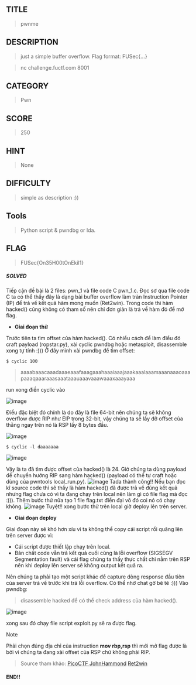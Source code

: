 ## TITLE
>pwnme
## DESCRIPTION
> just a simple buffer overflow. Flag format: FUSec{...}

>nc challenge.fuctf.com 8001
## CATEGORY
>Pwn
## SCORE
>250
## HINT
>None
## DIFFICULTY
>simple as description :))
## Tools
> Python script & pwndbg or Ida.
## FLAG
>FUSec{On35H00tOnEkil1}

##### SOLVED
Tiếp cận đề bài là 2 files: pwn_1 và file code C pwn_1.c. Đọc sơ qua file code C ta có thể thấy đây là dạng bài buffer overflow làm tràn Instruction Pointer (IP) để trả về kết quả hàm mong muốn (Ret2win). Trong code thì hàm hacked() cũng không có tham số nên chỉ đơn giản là trả về hàm đó để mở flag.
- __Giai đoạn thử__

Trước tiên ta tìm offset của hàm hacked(). Có nhiều cách để làm điều đó craft payload (ropstar.py), xài cyclic pwndbg hoặc metasploit, disassemble xong tự tính :))) Ở đây mình xài pwndbg để tìm offset:
```
$ cyclic 100
```
> aaaabaaacaaadaaaeaaafaaagaaahaaaiaaajaaakaaalaaamaaanaaaoaaapaaaqaaaraaasaaataaauaaavaaawaaaxaaayaaa

 run xong điền cyclic vào

![image](https://github.com/uS3rR00t05/2024/assets/165979681/49e9e9f0-58b7-4ab0-9a02-6c705b602b63)

Điều đặc biệt đó chính là do đây là file 64-bit nên chúng ta sẽ không overflow được RIP như EIP trong 32-bit, vậy chúng ta sẽ lấy đỡ offset của thằng ngay trên nó là RSP lấy 8 bytes đầu.

![image](https://github.com/uS3rR00t05/2024/assets/165979681/96256532-0b76-4fdd-8526-21e070548288)
```
$ cyclic -l daaaaaaa
```
![image](https://github.com/uS3rR00t05/2024/assets/165979681/b37e9441-38df-4fdb-9530-b3c88c586a03)

Vậy là ta đã tìm được offset của hacked() là 24. Giờ chúng ta dùng payload để chuyển hướng RIP sang hàm hacked() (payload có thể tự craft hoặc dùng của pwntools local_run.py).
![image](https://github.com/uS3rR00t05/2024/assets/165979681/9e735278-21b3-4c58-add0-3c7f4fabd0f5)
Tada thành công!! Nếu bạn đọc kĩ source code thì sẽ thấy là hàm hacked() đã được trả về đúng kết quả nhưng flag chưa có vì ta đang chạy trên local nên làm gì có file flag mà đọc :))). Thêm bước thử nữa tạo 1 file flag.txt điền đại vô đó coi nó có chạy không.
![image](https://github.com/uS3rR00t05/2024/assets/165979681/6d385b28-ae73-48cb-9bce-cf26c084edbc)
Tuyệt!! xong bước thử trên local giờ deploy lên trên server.

- __Giai đoạn deploy__
  
Giai đoạn này sẽ khó hơn xíu vì ta không thể copy cái script rồi quăng lên trên server được vì:
- Cái script được thiết lập chạy trên local.
- Bản chất code vẫn trả kết quả cuối cùng là lỗi overflow (SIGSEGV Segmentation fault) và cái flag chúng ta thấy thực chất chỉ nằm trên RSP nên khi deploy lên server sẽ không output kết quả ra. 

Nên chúng ta phải tạo một script khác để capture dòng response đầu tiên của server trả về trước khi trả lỗi overflow. Có thể nhờ chat gờ bê tê :)))
Vào pwndbg:
>disassemble hacked để có thể check address của hàm hacked().

![image](https://github.com/uS3rR00t05/2024/assets/165979681/4314a9ad-45b8-4bf9-97d8-9490d164f666)

xong sau đó chạy file script exploit.py sẽ ra được flag.
>[!NOTE]
>Phải chọn đúng địa chỉ của instruction __mov rbp,rsp__ thì mới mở flag được là bởi vì chúng ta đang xài offset của RSP chứ không phải RIP.

>Source tham khảo:
>[PicoCTF JohnHammond](https://www.youtube.com/watch?v=eg0gULifHFI)
>[Ret2win](https://www.youtube.com/watch?v=E4ZWJsGySoY&t=508s)
#### END!!
